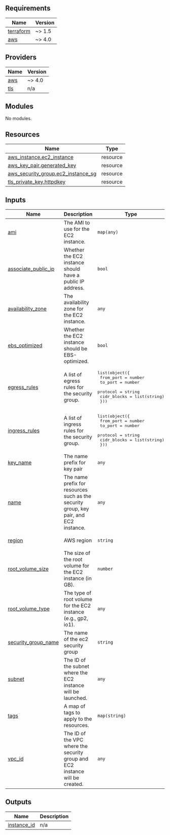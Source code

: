<!-- BEGIN_TF_DOCS -->
## Requirements

| Name | Version |
|------|---------|
| <a name="requirement_terraform"></a> [terraform](#requirement\_terraform) | ~> 1.5 |
| <a name="requirement_aws"></a> [aws](#requirement\_aws) | ~> 4.0 |

## Providers

| Name | Version |
|------|---------|
| <a name="provider_aws"></a> [aws](#provider\_aws) | ~> 4.0 |
| <a name="provider_tls"></a> [tls](#provider\_tls) | n/a |

## Modules

No modules.

## Resources

| Name | Type |
|------|------|
| [aws_instance.ec2_instance](https://registry.terraform.io/providers/hashicorp/aws/latest/docs/resources/instance) | resource |
| [aws_key_pair.generated_key](https://registry.terraform.io/providers/hashicorp/aws/latest/docs/resources/key_pair) | resource |
| [aws_security_group.ec2_instance_sg](https://registry.terraform.io/providers/hashicorp/aws/latest/docs/resources/security_group) | resource |
| [tls_private_key.httpdkey](https://registry.terraform.io/providers/hashicorp/tls/latest/docs/resources/private_key) | resource |

## Inputs

| Name | Description | Type | Default | Required |
|------|-------------|------|---------|:--------:|
| <a name="input_ami"></a> [ami](#input\_ami) | The AMI to use for the EC2 instance. | `map(any)` | n/a | yes |
| <a name="input_associate_public_ip"></a> [associate\_public\_ip](#input\_associate\_public\_ip) | Whether the EC2 instance should have a public IP address. | `bool` | n/a | yes |
| <a name="input_availability_zone"></a> [availability\_zone](#input\_availability\_zone) | The availability zone for the EC2 instance. | `any` | n/a | yes |
| <a name="input_ebs_optimized"></a> [ebs\_optimized](#input\_ebs\_optimized) | Whether the EC2 instance should be EBS-optimized. | `bool` | n/a | yes |
| <a name="input_egress_rules"></a> [egress\_rules](#input\_egress\_rules) | A list of egress rules for the security group. | <pre>list(object({<br>    from_port   = number<br>    to_port     = number<br>    protocol    = string<br>    cidr_blocks = list(string)<br>  }))</pre> | n/a | yes |
| <a name="input_ingress_rules"></a> [ingress\_rules](#input\_ingress\_rules) | A list of ingress rules for the security group. | <pre>list(object({<br>    from_port   = number<br>    to_port     = number<br>    protocol    = string<br>    cidr_blocks = list(string)<br>  }))</pre> | n/a | yes |
| <a name="input_key_name"></a> [key\_name](#input\_key\_name) | The name prefix for key pair | `any` | n/a | yes |
| <a name="input_name"></a> [name](#input\_name) | The name prefix for resources such as the security group, key pair, and EC2 instance. | `any` | n/a | yes |
| <a name="input_region"></a> [region](#input\_region) | AWS region | `string` | `"us-east-1"` | no |
| <a name="input_root_volume_size"></a> [root\_volume\_size](#input\_root\_volume\_size) | The size of the root volume for the EC2 instance (in GB). | `number` | n/a | yes |
| <a name="input_root_volume_type"></a> [root\_volume\_type](#input\_root\_volume\_type) | The type of root volume for the EC2 instance (e.g., gp2, io1). | `any` | n/a | yes |
| <a name="input_security_group_name"></a> [security\_group\_name](#input\_security\_group\_name) | The name of the ec2 security group | `string` | n/a | yes |
| <a name="input_subnet"></a> [subnet](#input\_subnet) | The ID of the subnet where the EC2 instance will be launched. | `any` | n/a | yes |
| <a name="input_tags"></a> [tags](#input\_tags) | A map of tags to apply to the resources. | `map(string)` | n/a | yes |
| <a name="input_vpc_id"></a> [vpc\_id](#input\_vpc\_id) | The ID of the VPC where the security group and EC2 instance will be created. | `any` | n/a | yes |

## Outputs

| Name | Description |
|------|-------------|
| <a name="output_instance_id"></a> [instance\_id](#output\_instance\_id) | n/a |
<!-- END_TF_DOCS -->
